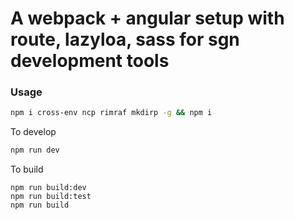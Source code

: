 # A webpack + angular setup with route, lazyloa, sass for sgn development tools

### Usage
```bash
npm i cross-env ncp rimraf mkdirp -g && npm i
```
To develop
```bash
npm run dev
```
To build
```
npm run build:dev
npm run build:test
npm run build
```
